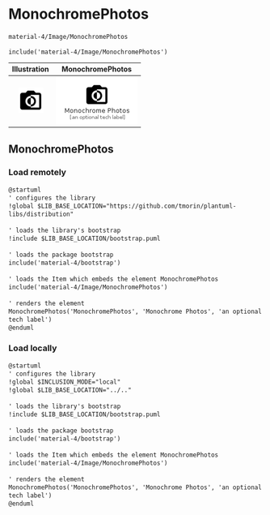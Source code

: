 # MonochromePhotos


```text
material-4/Image/MonochromePhotos
```

```text
include('material-4/Image/MonochromePhotos')
```



| Illustration | MonochromePhotos |
| :---: | :---: |
| ![illustration for Illustration](../../material-4/Image/MonochromePhotos.png) | ![illustration for MonochromePhotos](../../material-4/Image/MonochromePhotos.Local.png) |




## MonochromePhotos

### Load remotely
```plantuml
@startuml
' configures the library
!global $LIB_BASE_LOCATION="https://github.com/tmorin/plantuml-libs/distribution"

' loads the library's bootstrap
!include $LIB_BASE_LOCATION/bootstrap.puml

' loads the package bootstrap
include('material-4/bootstrap')

' loads the Item which embeds the element MonochromePhotos
include('material-4/Image/MonochromePhotos')

' renders the element
MonochromePhotos('MonochromePhotos', 'Monochrome Photos', 'an optional tech label')
@enduml
```

### Load locally
```plantuml
@startuml
' configures the library
!global $INCLUSION_MODE="local"
!global $LIB_BASE_LOCATION="../.."

' loads the library's bootstrap
!include $LIB_BASE_LOCATION/bootstrap.puml

' loads the package bootstrap
include('material-4/bootstrap')

' loads the Item which embeds the element MonochromePhotos
include('material-4/Image/MonochromePhotos')

' renders the element
MonochromePhotos('MonochromePhotos', 'Monochrome Photos', 'an optional tech label')
@enduml
```


